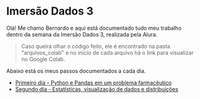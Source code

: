 # Imersão Dados 3

Olá! Me chamo Bernardo e aqui está documentado tudo meu trabalho dentro da semana da Imersão Dados 3, realizada pela Alura.

> Caso queira olhar o código feito, ele é encontrado na pasta "arquivos_colab" e no inicio de cada arquivo há o link para visualizar no Google Colab.

Abaixo está os meus passos documentados a cada dia.

- [Primeiro dia - Python e Pandas em um problema farmacêutico](https://github.com/BEp0/imersaodados3/blob/main/anotacoes/primeirodia.md)
- [Segundo dia - Estatísticas, visualização de dados e distribuições](https://github.com/BEp0/imersaodados3/blob/main/anotacoes/segundodia.md)